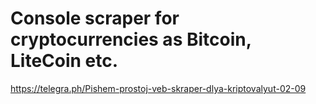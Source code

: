 # Console scraper for cryptocurrencies as Bitcoin, LiteCoin etc.
https://telegra.ph/Pishem-prostoj-veb-skraper-dlya-kriptovalyut-02-09
